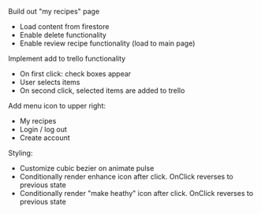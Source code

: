 Build out "my recipes" page

- Load content from firestore
- Enable delete functionality
- Enable review recipe functionality (load to main page)

Implement add to trello functionality

- On first click: check boxes appear
- User selects items
- On second click, selected items are added to trello

Add menu icon to upper right:

- My recipes
- Login / log out
- Create account

Styling:

- Customize cubic bezier on animate pulse
- Conditionally render enhance icon after click. OnClick reverses to previous state
- Conditionally render "make heathy" icon after click. OnClick reverses to previous state
